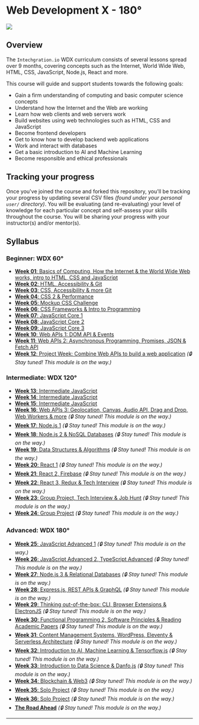 # Web Development X - 180°

![](assets/syllabus.jpg)

## Overview 

  The `Intechgration.io` WDX curriculum consists of several lessons spread over 9 months, covering concepts such as the Internet, World Wide Web, HTML, CSS, JavaScript, Node.js, React and more.

  This course will guide and support students towards the following goals:

  - Gain a firm understanding of computing and basic computer science concepts
  - Understand how the Internet and the Web are working
  - Learn how web clients and web servers work
  - Build websites using web technologies such as HTML, CSS and JavaScript
  - Become frontend developers
  - Get to know how to develop backend web applications
  - Work and interact with databases
  - Get a basic introduction to AI and Machine Learning
  - Become responsible and ethical professionals 

## Tracking your progress

  Once you've joined the course and forked this repository, you'll be tracking your progress by updating several CSV files _(found under your personal `user/` directory)_. You will be evaluating (and re-evaluating) your level of knowledge for each particular concept and self-assess your skills throughout the course. You will be sharing your progress with your instructor(s) and/or mentor(s).

## Syllabus

### Beginner: WDX 60°

  - [**Week 01**: Basics of Computing, How the Internet & the World Wide Web works, intro to HTML, CSS and JavaScript](week01/index.md)
  - [**Week 02**: HTML, Accessibility & Git](week02/index.md)
  - [**Week 03**: CSS, Accessibility & more Git](week03/index.md)
  - [**Week 04**: CSS 2 & Performance](week04/index.md)
  - [**Week 05**: Mockup CSS Challenge](week05/index.md)
  - [**Week 06**: CSS Frameworks & Intro to Programming](week06/index.md)
  - [**Week 07**: JavaScript Core 1](week07/index.md)
  - [**Week 08**: JavaScript Core 2](week08/index.md)
  - [**Week 09**: JavaScript Core 3](week09/index.md)
  - [**Week 10**: Web APIs 1: DOM API & Events](week10/index.md)
  - [**Week 11**: Web APIs 2: Asynchronous Programming, Promises, JSON & Fetch API](week11/index.md)
  - [**Week 12**: Project Week: Combine Web APIs to build a web application](#week12/index.md) _(🔒 Stay tuned! This module is on the way.)_

### Intermediate: WDX 120°

  - [**Week 13**: Intermediate JavaScript](week13/index.md)
  - [**Week 14**: Intermediate JavaScript](week14/index.md)
  - [**Week 15**: Intermediate JavaScript](week15/index.md)
  - [**Week 16**: Web APIs 3: Geolocation, Canvas, Audio API, Drag and Drop, Web Workers & more](#week16/index.md) _(🔒 Stay tuned! This module is on the way.)_
  - [**Week 17**: Node.js 1](#week17/index.md) _(🔒 Stay tuned! This module is on the way.)_
  - [**Week 18**: Node.js 2 & NoSQL Databases](#week18/index.md) _(🔒 Stay tuned! This module is on the way.)_
  - [**Week 19**: Data Structures & Algorithms](#week19/index.md) _(🔒 Stay tuned! This module is on the way.)_
  - [**Week 20**: React 1](#week20/index.md) _(🔒 Stay tuned! This module is on the way.)_
  - [**Week 21**: React 2, Firebase](#week21/index.md) _(🔒 Stay tuned! This module is on the way.)_
  - [**Week 22**: React 3, Redux & Tech Interview](#week22/index.md) _(🔒 Stay tuned! This module is on the way.)_
  - [**Week 23**: Group Project, Tech Interview & Job Hunt](#week23/index.md) _(🔒 Stay tuned! This module is on the way.)_
  - [**Week 24**: Group Project](#week24/index.md) _(🔒 Stay tuned! This module is on the way.)_

### Advanced: WDX 180°

  - [**Week 25**: JavaScript Advanced 1](#week25/index.md) _(🔒 Stay tuned! This module is on the way.)_
  - [**Week 26**: JavaScript Advanced 2, TypeScript Advanced](#week26/index.md) _(🔒 Stay tuned! This module is on the way.)_
  - [**Week 27**: Node.js 3 & Relational Databases](#week27/index.md) _(🔒 Stay tuned! This module is on the way.)_
  - [**Week 28**: Express.js, REST APIs & GraphQL](#week28/index.md) _(🔒 Stay tuned! This module is on the way.)_
  - [**Week 29**: Thinking out-of-the-box: CLI, Browser Extensions & ElectronJS](#week29/index.md) _(🔒 Stay tuned! This module is on the way.)_
  - [**Week 30**: Functional Programming 2, Software Principles & Reading Academic Papers](#week30/index.md) _(🔒 Stay tuned! This module is on the way.)_
  - [**Week 31**: Content Management Systems, WordPress, Eleventy & Serverless Architecture](#week31/index.md) _(🔒 Stay tuned! This module is on the way.)_
  - [**Week 32**: Introduction to AI, Machine Learning & Tensorflow.js](#week32/index.md) _(🔒 Stay tuned! This module is on the way.)_
  - [**Week 33**: Introduction to Data Science & Danfo.js](#week33/index.md) _(🔒 Stay tuned! This module is on the way.)_
  - [**Week 34**: Blockchain & Web3](#week34/index.md) _(🔒 Stay tuned! This module is on the way.)_
  - [**Week 35**: Solo Project](#week35/index.md) _(🔒 Stay tuned! This module is on the way.)_
  - [**Week 36**: Solo Project](#week36/index.md) _(🔒 Stay tuned! This module is on the way.)_
  - [**The Road Ahead**](#week37/index.md) _(🔒 Stay tuned! This module is on the way.)_

---

